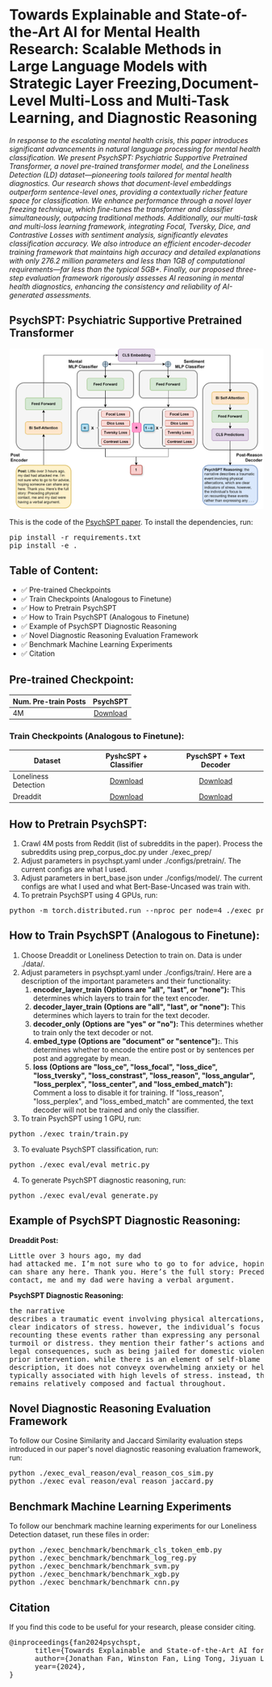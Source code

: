 # Towards Explainable and State-of-the-Art AI for Mental Health Research: Scalable Methods in Large Language Models with Strategic Layer Freezing,Document-Level Multi-Loss and Multi-Task Learning, and Diagnostic Reasoning

_In response to the escalating mental health crisis, this paper introduces significant 
advancements in natural language processing for mental health classification. We present PsychSPT:
Psychiatric Supportive Pretrained Transformer, a novel pre-trained transformer model, and the
Loneliness Detection (LD) dataset—pioneering tools tailored for mental health diagnostics. Our
research shows that document-level embeddings outperform sentence-level ones, providing a 
contextually richer feature space for classification. We enhance performance through a novel layer
freezing technique, which fine-tunes the transformer and classifier simultaneously, outpacing
traditional methods. Additionally, our multi-task and multi-loss learning framework, integrating
Focal, Tversky, Dice, and Contrastive Losses with sentiment analysis, significantly elevates
classification accuracy. We also introduce an efficient encoder-decoder training framework that
maintains high accuracy and detailed explanations with only 276.2 million parameters and less
than 1GB of computational requirements—far less than the typical 5GB+. Finally, our proposed
three-step evaluation framework rigorously assesses AI reasoning in mental health diagnostics,
enhancing the consistency and reliability of AI-generated assessments._

## PsychSPT: Psychiatric Supportive Pretrained Transformer

<img src="./draw/pyschspt.drawio.svg" width="700">

This is the code of the <a href="https://arxiv.org/abs/2201.12086">PsychSPT paper</a>.
To install the dependencies, run:
<pre>pip install -r requirements.txt
pip install -e .</pre> 

## Table of Content:
- ✅ Pre-trained Checkpoints
- ✅ Train Checkpoints (Analogous to Finetune)
- ✅ How to Pretrain PsychSPT
- ✅ How to Train PsychSPT (Analogous to Finetune)
- ✅ Example of PsychSPT Diagnostic Reasoning
- ✅ Novel Diagnostic Reasoning Evaluation Framework
- ✅ Benchmark Machine Learning Experiments
- ✅ Citation

## Pre-trained Checkpoint:
Num. Pre-train Posts |                                                 PsychSPT                                                  |
--- |:---------------------------------------------------------------------------------------------------------:|
4M | <a href="https://drive.google.com/file/d/1WqB8Yo5VikIpEgV1h9FDugd64Tfo2oPb/view?usp=sharing">Download</a> | - | -

### Train Checkpoints (Analogous to Finetune):
Dataset |                                                     PyshcSPT + Classifier                                                      |                                                       PyschSPT + Text Decoder                                                       |
--- |:------------------------------------------------------------------------------------------------------------------------------:|:-----------------------------------------------------------------------------------------------------------------------------------:|
Loneliness Detection | <a href="https://drive.google.com/file/d/1kEdIfNCmFzkL-Hu7CcsI6pZ7i1eTxStY/view?usp=sharing">Download</a>   | <a href="https://drive.google.com/file/d/1BW-8OlXjpwPkkljfBlW_KpGWdGOgJoBL/view?usp=sharing">Download</a>
Dreaddit | <a href="https://drive.google.com/file/d/1i7UtIbovIZYAZ-xeGy9jBXyVca7-qtJ7/view?usp=sharing">Download</a> | <a href="https://drive.google.com/file/d/1wXRh2_p6YVEqfUIlhkjK2T42s7XPKCoc/view?usp=sharing">Download</a>

## How to Pretrain PsychSPT:
1. Crawl 4M posts from Reddit (list of subreddits in the paper). Process the subreddits using prep_corpus_doc.py under ./exec_prep/
2. Adjust parameters in psychspt.yaml under ./configs/pretrain/. The current configs are what I used.
3. Adjust parameters in bert_base.json under ./configs/model/. The current configs are what I used and what Bert-Base-Uncased was train with.
4. To pretrain PsychSPT using 4 GPUs, run:
<pre>python -m torch.distributed.run --nproc_per_node=4 ./exec_pretrain/pretrain.py</pre>

## How to Train PsychSPT (Analogous to Finetune):
1. Choose Dreaddit or Loneliness Detection to train on. Data is under ./data/.
2. Adjust parameters in psychspt.yaml under ./configs/train/. Here are a description of the important parameters and their functionality:
   1. **encoder_layer_train** **(Options are "all", "last", or "none"):** This determines which layers to train for the text encoder.
   2. **decoder_layer_train** **(Options are "all", "last", or "none"):** This determines which layers to train for the text decoder.
   3. **decoder_only** **(Options are "yes" or "no"):** This determines whether to train only the text decoder or not.
   4. **embed_type** **(Options are "document" or "sentence"):**. This determines whether to encode the entire post or by sentences per post and aggregate by mean.
   4. **loss** **(Options are "loss_ce", "loss_focal", "loss_dice", "loss_tversky", "loss_constrast", "loss_reason", "loss_angular", "loss_perplex", "loss_center", and "loss_embed_match"):** Comment a loss to disable it for training. If "loss_reason", "loss_perplex", and "loss_embed_match" are commented, the text decoder will not be trained and only the classifier.
2. To train PsychSPT using 1 GPU, run:
<pre>python ./exec_train/train.py</pre> 
3. To evaluate PsychSPT classification, run:
<pre>python ./exec_eval/eval_metric.py </pre> 
4. To generate PsychSPT diagnostic reasoning, run:
<pre>python ./exec_eval/eval_generate.py </pre> 

## Example of PsychSPT Diagnostic Reasoning:
**Dreaddit Post:** <pre>Little over 3 hours ago, my dad had attacked me. I’m not sure who to go to 
for advice, hoping someone can share any here. Thank you. Here’s the full story: 
Preceding physical contact, me and my dad were having a verbal argument. </pre> 
**PsychSPT Diagnostic Reasoning:**<pre>the narrative describes a traumatic event involving physical altercations,
which are clear indicators of stress. however, the individual’s focus is on 
recounting these events rather than expressing any personal emotional turmoil or distress. 
they mention their father’s actions and subsequent legal consequences, such as 
being jailed for domestic violence without prior intervention. while there is an 
element of self-blame in the description, it does not conveyx overwhelming 
anxiety or helplessness typically associated with high levels of stress. instead, 
the tone remains relatively composed and factual throughout. </pre> 

## Novel Diagnostic Reasoning Evaluation Framework
To follow our Cosine Similarity and Jaccard Similarity evaluation steps introduced in our paper's 
novel diagnostic reasoning evaluation framework, run:
<pre>python ./exec_eval_reason/eval_reason_cos_sim.py
python ./exec_eval_reason/eval_reason_jaccard.py</pre> 

## Benchmark Machine Learning Experiments
To follow our benchmark machine learning experiments for our Loneliness Detection dataset, run these files in order:
<pre>
python ./exec_benchmark/benchmark_cls_token_emb.py
python ./exec_benchmark/benchmark_log_reg.py
python ./exec_benchmark/benchmark_svm.py
python ./exec_benchmark/benchmark_xgb.py
python ./exec_benchmark/benchmark_cnn.py
</pre> 

## Citation
If you find this code to be useful for your research, please consider citing.
<pre>
@inproceedings{fan2024psychspt,
      title={Towards Explainable and State-of-the-Art AI for Mental Health Research: Scalable Methods in Large Language Models with Strategic Layer Freezing,Document-Level Multi-Loss and Multi-Task Learning, and Diagnostic Reasoning},
      author={Jonathan Fan, Winston Fan, Ling Tong, Jiyuan Li, and Weiguo Fan},
      year={2024},
}</pre>